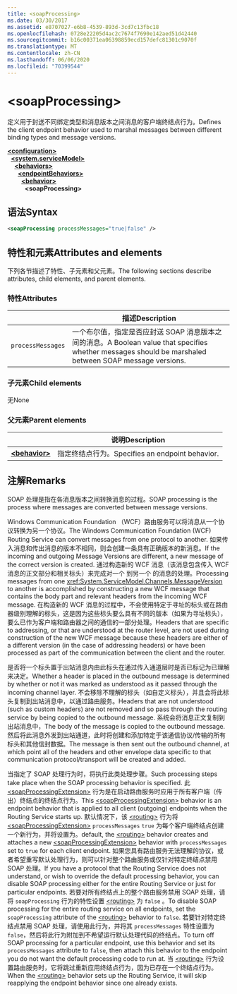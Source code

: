 ```yaml
---
title: <soapProcessing>
ms.date: 03/30/2017
ms.assetid: e8707027-e6b8-4539-893d-3cd7c13fbc18
ms.openlocfilehash: 0728e22205d4ac2c7674f7690e142aed51d42440
ms.sourcegitcommit: b16c00371ea06398859ecd157defc81301c9070f
ms.translationtype: MT
ms.contentlocale: zh-CN
ms.lasthandoff: 06/06/2020
ms.locfileid: "70399544"
---
```

# \<soapProcessing>

<span data-ttu-id="4014a-101">定义用于封送不同绑定类型和消息版本之间消息的客户端终结点行为。</span><span class="sxs-lookup"><span data-stu-id="4014a-101">Defines the client endpoint behavior used to marshal messages between different binding types and message versions.</span></span>

[**\<configuration>**](../configuration-element.md)\
&nbsp;&nbsp;[**\<system.serviceModel>**](system-servicemodel.md)\
&nbsp;&nbsp;&nbsp;&nbsp;[**\<behaviors>**](behaviors.md)\
&nbsp;&nbsp;&nbsp;&nbsp;&nbsp;&nbsp;[**\<endpointBehaviors>**](endpointbehaviors.md)\
&nbsp;&nbsp;&nbsp;&nbsp;&nbsp;&nbsp;&nbsp;&nbsp;[**\<behavior>**](behavior-of-endpointbehaviors.md)\
&nbsp;&nbsp;&nbsp;&nbsp;&nbsp;&nbsp;&nbsp;&nbsp;&nbsp;&nbsp;**\<soapProcessing>**
  
## <a name="syntax"></a><span data-ttu-id="4014a-102">语法</span><span class="sxs-lookup"><span data-stu-id="4014a-102">Syntax</span></span>  
  
```xml  
<soapProcessing processMessages="true|false" />
```  
  
## <a name="attributes-and-elements"></a><span data-ttu-id="4014a-103">特性和元素</span><span class="sxs-lookup"><span data-stu-id="4014a-103">Attributes and elements</span></span>  
  
<span data-ttu-id="4014a-104">下列各节描述了特性、子元素和父元素。</span><span class="sxs-lookup"><span data-stu-id="4014a-104">The following sections describe attributes, child elements, and parent elements.</span></span>  
  
### <a name="attributes"></a><span data-ttu-id="4014a-105">特性</span><span class="sxs-lookup"><span data-stu-id="4014a-105">Attributes</span></span>  
  
|                   | <span data-ttu-id="4014a-106">描述</span><span class="sxs-lookup"><span data-stu-id="4014a-106">Description</span></span> |
| ----------------- | ----------- |
| `processMessages` | <span data-ttu-id="4014a-107">一个布尔值，指定是否应封送 SOAP 消息版本之间的消息。</span><span class="sxs-lookup"><span data-stu-id="4014a-107">A Boolean value that specifies whether messages should be marshaled between SOAP message versions.</span></span> |

### <a name="child-elements"></a><span data-ttu-id="4014a-108">子元素</span><span class="sxs-lookup"><span data-stu-id="4014a-108">Child elements</span></span>

<span data-ttu-id="4014a-109">无</span><span class="sxs-lookup"><span data-stu-id="4014a-109">None</span></span>

### <a name="parent-elements"></a><span data-ttu-id="4014a-110">父元素</span><span class="sxs-lookup"><span data-stu-id="4014a-110">Parent elements</span></span>

|     | <span data-ttu-id="4014a-111">说明</span><span class="sxs-lookup"><span data-stu-id="4014a-111">Description</span></span> |
| --- | ----------- |
| [**\<behavior>**](behavior-of-endpointbehaviors.md) | <span data-ttu-id="4014a-112">指定终结点行为。</span><span class="sxs-lookup"><span data-stu-id="4014a-112">Specifies an endpoint behavior.</span></span> |

## <a name="remarks"></a><span data-ttu-id="4014a-113">注解</span><span class="sxs-lookup"><span data-stu-id="4014a-113">Remarks</span></span>

<span data-ttu-id="4014a-114">SOAP 处理是指在各消息版本之间转换消息的过程。</span><span class="sxs-lookup"><span data-stu-id="4014a-114">SOAP processing is the process where messages are converted between message versions.</span></span>

<span data-ttu-id="4014a-115">Windows Communication Foundation （WCF）路由服务可以将消息从一个协议转换为另一个协议。</span><span class="sxs-lookup"><span data-stu-id="4014a-115">The Windows Communication Foundation (WCF) Routing Service can convert messages from one protocol to another.</span></span> <span data-ttu-id="4014a-116">如果传入消息和传出消息的版本不相同，则会创建一条具有正确版本的新消息。</span><span class="sxs-lookup"><span data-stu-id="4014a-116">If the incoming and outgoing Message Versions are different, a new message of the correct version is created.</span></span> <span data-ttu-id="4014a-117">通过构造新的 WCF 消息（该消息包含传入 WCF 消息的正文部分和相关标头）来完成对一个  到另一个  的消息的处理。</span><span class="sxs-lookup"><span data-stu-id="4014a-117">Processing messages from one <xref:System.ServiceModel.Channels.MessageVersion> to another is accomplished by constructing a new WCF message that contains the body part and relevant headers from the incoming WCF message.</span></span> <span data-ttu-id="4014a-118">在构造新的 WCF 消息的过程中，不会使用特定于寻址的标头或在路由器级别理解的标头，这是因为这些标头要么具有不同的版本（如果为寻址标头），要么已作为客户端和路由器之间的通信的一部分处理。</span><span class="sxs-lookup"><span data-stu-id="4014a-118">Headers that are specific to addressing, or that are understood at the router level, are not used during construction of the new WCF message because these headers are either of a different version (in the case of addressing headers) or have been processed as part of the communication between the client and the router.</span></span>

<span data-ttu-id="4014a-119">是否将一个标头置于出站消息内由此标头在通过传入通道层时是否已标记为已理解来决定。</span><span class="sxs-lookup"><span data-stu-id="4014a-119">Whether a header is placed in the outbound message is determined by whether or not it was marked as understood as it passed through the incoming channel layer.</span></span> <span data-ttu-id="4014a-120">不会移除不理解的标头（如自定义标头），并且会将此标头复制到出站消息中，以通过路由服务。</span><span class="sxs-lookup"><span data-stu-id="4014a-120">Headers that are not understood (such as custom headers) are not removed and so pass through the routing service by being copied to the outbound message.</span></span> <span data-ttu-id="4014a-121">系统会将消息正文复制到出站消息中，</span><span class="sxs-lookup"><span data-stu-id="4014a-121">The body of the message is copied to the outbound message.</span></span> <span data-ttu-id="4014a-122">然后将此消息外发到出站通道，此时将创建和添加特定于该通信协议/传输的所有标头和其他信封数据。</span><span class="sxs-lookup"><span data-stu-id="4014a-122">The message is then sent out the outbound channel, at which point all of the headers and other envelope data specific to that communication protocol/transport will be created and added.</span></span>

<span data-ttu-id="4014a-123">当指定了 SOAP 处理行为时，将执行此类处理步骤。</span><span class="sxs-lookup"><span data-stu-id="4014a-123">Such processing steps take place when the SOAP processing behavior is specified.</span></span> <span data-ttu-id="4014a-124">此 [\<soapProcessingExtension>](soapprocessing.md) 行为是在启动路由服务时应用于所有客户端（传出）终结点的终结点行为。</span><span class="sxs-lookup"><span data-stu-id="4014a-124">This [\<soapProcessingExtension>](soapprocessing.md) behavior is an endpoint behavior that is applied to all client (outgoing) endpoints when the Routing Service starts up.</span></span> <span data-ttu-id="4014a-125">默认情况下，该 [\<routing>](routing-of-servicebehavior.md) 行为将 [\<soapProcessingExtension>](soapprocessing.md) `processMessages` `true` 为每个客户端终结点创建一个新行为，并将设置为。</span><span class="sxs-lookup"><span data-stu-id="4014a-125">default, the [\<routing>](routing-of-servicebehavior.md) behavior creates and attaches a new [\<soapProcessingExtension>](soapprocessing.md) behavior with `processMessages` set to `true` for each client endpoint.</span></span> <span data-ttu-id="4014a-126">如果您具有路由服务无法理解的协议，或者希望重写默认处理行为，则可以针对整个路由服务或仅针对特定终结点禁用 SOAP 处理。</span><span class="sxs-lookup"><span data-stu-id="4014a-126">If you have a protocol that the Routing Service does not understand, or wish to override the default processing behavior, you can disable SOAP processing either for the entire Routing Service or just for particular endpoints.</span></span>  <span data-ttu-id="4014a-127">若要对所有终结点上的整个路由服务禁用 SOAP 处理，请将 `soapProcessing` 行为的特性设置 [\<routing>](routing-of-servicebehavior.md) 为 `false` 。</span><span class="sxs-lookup"><span data-stu-id="4014a-127">To disable SOAP processing for the entire routing service on all endpoints, set the `soapProcessing` attribute of the [\<routing>](routing-of-servicebehavior.md) behavior to `false`.</span></span> <span data-ttu-id="4014a-128">若要针对特定终结点禁用 SOAP 处理，请使用此行为，并将其 `processMessages` 特性设置为 `false`，然后将此行为附加到不希望运行默认处理代码的终结点。</span><span class="sxs-lookup"><span data-stu-id="4014a-128">To turn off SOAP processing for a particular endpoint, use this behavior and set its `processMessages` attribute to `false`, then attach this behavior to the endpoint you do not want the default processing code to run at.</span></span>  <span data-ttu-id="4014a-129">当 [\<routing>](routing-of-servicebehavior.md) 行为设置路由服务时，它将跳过重新应用终结点行为，因为已存在一个终结点行为。</span><span class="sxs-lookup"><span data-stu-id="4014a-129">When the [\<routing>](routing-of-servicebehavior.md) behavior sets up the Routing Service, it will skip reapplying the endpoint behavior since one already exists.</span></span>
